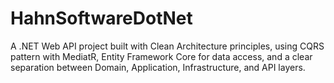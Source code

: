 # HahnSoftwareDotNet
A .NET Web API project built with Clean Architecture principles, using CQRS pattern with MediatR, Entity Framework Core for data access, and a clear separation between Domain, Application, Infrastructure, and API layers.
